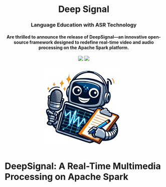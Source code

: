 <div align="center">
<h1 align="center"> Deep Signal </h1> 
<h3>Language Education with ASR Technology</br></h3>
<h4 align="center">
Are thrilled to announce the release of DeepSignal—an innovative open-source framework designed to redefine real-time video and audio processing on the Apache Spark platform.
</h4>
<img src="https://img.shields.io/badge/Progress-1%25-red"> <img src="https://img.shields.io/badge/Feedback-Welcome-green">
</br>
</br>
<kbd>
<img src="./deep-signal-removebg-preview.png" width="256px"> 
</kbd>
</div>


# DeepSignal: A Real-Time Multimedia Processing on Apache Spark 
